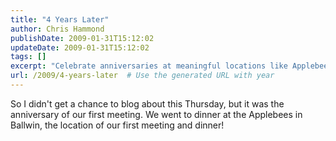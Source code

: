 ```yaml
---
title: "4 Years Later"
author: Chris Hammond
publishDate: 2009-01-31T15:12:02
updateDate: 2009-01-31T15:12:02
tags: []
excerpt: "Celebrate anniversaries at meaningful locations like Applebees in Ballwin. Cherish memories and special moments shared with loved ones."
url: /2009/4-years-later  # Use the generated URL with year
---
```

So I didn't get a chance to blog about this Thursday, but it was the anniversary of our first meeting. We went to dinner at the Applebees in Ballwin, the location of our first meeting and dinner!



